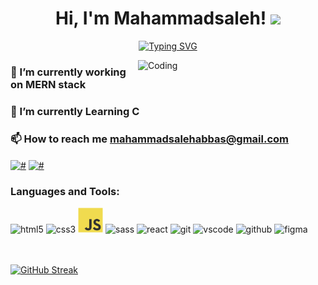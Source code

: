 <h1 align="center">
  Hi, I'm Mahammadsaleh! <img src="[https://media.giphy.com/media/mGcNjsfWAjY5AEZNw6/giphy.gif](http://hackforums.net/printthread.php?tid=175526)" width="60">
</h1>
<p align="center">
  <a href="https://git.io/typing-svg">
    <img src="https://readme-typing-svg.demolab.com?font=Poppins&weight=500&size=25&pause=1000&color=064581&center=true&vCenter=true&width=435&lines=Software+Developer" alt="Typing SVG" />
  </a>
</p>
<img align="right" alt="Coding" width="300px" src="https://media1.giphy.com/media/YnQWBOGVavTFK/giphy.gif?cid=ecf05e47y1vpw95ha9on0k5kq6k7hm4gf6drbmljfcpp9o4n&ep=v1_gifs_related&rid=giphy.gif&ct=g">

### 🔭 I’m currently working on MERN stack  

### 🌱 I’m currently Learning C

### 📫 How to reach me mahammadsalehabbas@gmail.com
<p align="left">
<a href="https://www.linkedin.com/in/mahammadsaleh-abbas-b02524197/" target="blank"><img align="center" src="https://raw.githubusercontent.com/rahuldkjain/github-profile-readme-generator/master/src/images/icons/Social/linked-in-alt.svg" alt="#" height="30" width="40" /></a>
<a href="https://www.instagram.com/mahammadsalehabbas/" target="blank"><img align="center" src="https://raw.githubusercontent.com/rahuldkjain/github-profile-readme-generator/master/src/images/icons/Social/instagram.svg" alt="#" height="30" width="40" /></a>
  </p>
<h3 align="left">Languages and Tools:</h3>

<p align="left">
    <img src="https://www.vectorlogo.zone/logos/w3_html5/w3_html5-icon.svg" alt="html5" title="HTML" width="40" height="40"/>
    <img src="https://www.vectorlogo.zone/logos/w3_css/w3_css-icon.svg" alt="css3" title="CSS" width="40" height="40"/>
    <img src="https://raw.githubusercontent.com/devicons/devicon/master/icons/javascript/javascript-original.svg" alt="javascript" title="JavaScript" width="40" height="40"/>
    <img src="https://www.vectorlogo.zone/logos/sass-lang/sass-lang-icon.svg" alt="sass" title="SASS" width="40" height="40"/>
    <img src="https://www.vectorlogo.zone/logos/reactjs/reactjs-icon.svg" alt="react" title="ReactJS" width="40" height="40"/>
    <img src="https://www.vectorlogo.zone/logos/git-scm/git-scm-icon.svg" alt="git" title="Git" width="40" height="40"/>
    <img src="https://www.vectorlogo.zone/logos/visualstudio_code/visualstudio_code-icon.svg" alt="vscode" title="VS Code" width="40" height="40"/>
    <img src="https://www.vectorlogo.zone/logos/github/github-tile.svg" alt="github" title="Github" width="40" height="40"/>
    <img src="https://upload.wikimedia.org/wikipedia/commons/1/18/C_Programming_Language.svg" alt="figma" width="40" height="40"/> </a>
</p>
</br>
</br>
<a href="https://git.io/streak-stats"><img src="https://github-readme-streak-stats.herokuapp.com/?user=mahammadsaleh&theme=&theme=tokyonight&border_radius=12&card_width=1200" alt="GitHub Streak" /></a>
